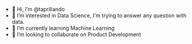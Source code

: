 - 👋 Hi, I’m @tapriliando
- 👀 I’m interested in Data Science, I'm trying to answer any question with data.
- 🌱 I’m currently learning Machine Learning
- 💞️ I’m looking to collaborate on Product Development

<!---
tapriliando/tapriliando is a ✨ special ✨ repository because its `README.md` (this file) appears on your GitHub profile.
You can click the Preview link to take a look at your changes.
--->

